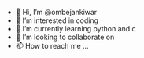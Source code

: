 - 👋 Hi, I’m @ombejankiwar
- 👀 I’m interested in coding 
- 🌱 I’m currently learning python and c
- 💞️ I’m looking to collaborate on 
- 📫 How to reach me ...

<!---
ombejankiwar/ombejankiwar is a ✨ special ✨ repository because its `README.md` (this file) appears on your GitHub profile.
You can click the Preview link to take a look at your changes.
--->
